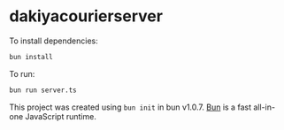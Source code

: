 # dakiyacourierserver

To install dependencies:

```bash
bun install
```

To run:

```bash
bun run server.ts
```

This project was created using `bun init` in bun v1.0.7. [Bun](https://bun.sh) is a fast all-in-one JavaScript runtime.
